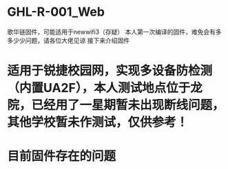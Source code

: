 # GHL-R-001_Web
歌华链固件，可能适用于newwifi3（存疑）
本人第一次编译的固件，难免会有多多少少问题，请各位大佬见谅
接下来介绍固件
# 适用于锐捷校园网，实现多设备防检测（内置UA2F），本人测试地点位于龙院，已经用了一星期暂未出现断线问题，其他学校暂未作测试，仅供参考！
# 目前固件存在的问题

